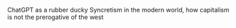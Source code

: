 ChatGPT as a rubber ducky
Syncretism in the modern world, how capitalism is not the prerogative of the west
